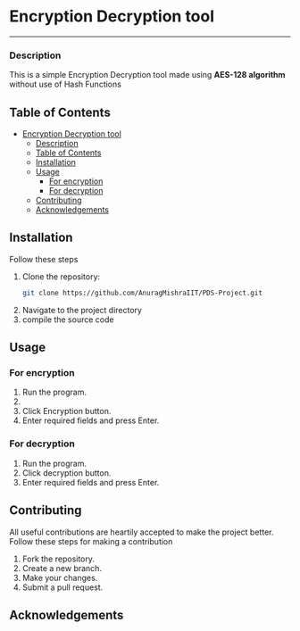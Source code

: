 # Encryption Decryption tool

---

### Description
This is a simple Encryption Decryption tool made using **AES-128 algorithm** without use of Hash Functions

## Table of Contents

- [Encryption Decryption tool](#encryption-decryption-tool)
    - [Description](#description)
  - [Table of Contents](#table-of-contents)
  - [Installation](#installation)
  - [Usage](#usage)
    - [For encryption](#for-encryption)
    - [For decryption](#for-decryption)
  - [Contributing](#contributing)
  - [Acknowledgements](#acknowledgements)

## Installation

Follow these steps

1. Clone the repository:
   ```sh
   git clone https://github.com/AnuragMishraIIT/PDS-Project.git
2. Navigate to the project directory
3. compile the source code
   

## Usage

### For encryption
1. Run the program.
2. 
3. Click Encryption button.
4. Enter required fields and press Enter.
### For decryption
1. Run the program.
2. Click decryption button.
3. Enter required fields and press Enter.


## Contributing
All useful contributions are heartily accepted to make the project better.
Follow these steps for making a contribution
1. Fork the repository.
2. Create a new branch.
3. Make your changes.
4. Submit a pull request.
   

## Acknowledgements



